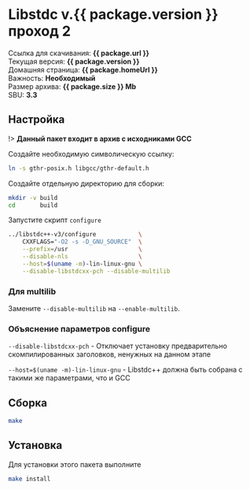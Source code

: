 # Libstdc v.{{ package.version }} проход 2
Ссылка для скачивания: <a :href="package.url"><b>{{ package.url }}</b></a>
<br />
Текущая версия: <b>{{ package.version }}</b>
<br />
Домашняя страница: <a :href="package.homeUrl"><b>{{ package.homeUrl }}</b></a>
<br />
Важность: <b>Необходимый</b>
<br />
Размер архива: <b>{{ package.size }} Mb</b>
<br />
SBU: <b>3.3</b>

<script>
		new Vue({
		el: '#main',
		data: { package: {} },
		mounted: function () {
				this.getPackage('gcc');
		},
		methods: {
			getPackage: function(name) {
					getPackage(name)
					.then(response => this.package = response);
			}
		}
  })
</script>


## Настройка

!> **Данный пакет входит в архив с исходниками GCC**

Создайте необходимую символическую ссылку:

```bash
ln -s gthr-posix.h libgcc/gthr-default.h
```

Создайте отдельную директорию для сборки:

```bash
mkdir -v build
cd       build
```

Запустите скрипт `configure` 

```bash
../libstdc++-v3/configure            \
    CXXFLAGS="-O2 -s -D_GNU_SOURCE"  \
    --prefix=/usr                    \
    --disable-nls                    \
    --host=$(uname -m)-lin-linux-gnu \
    --disable-libstdcxx-pch --disable-multilib
```

### Для multilib

Замените ``--disable-multilib`` на ``--enable-multilib``.

### Объяснение параметров configure

`--disable-libstdcxx-pch` - Отключает установку предварительно скомпилированных заголовков, ненужных на данном этапе

`--host=$(uname -m)-lin-linux-gnu` - Libstdc++ должна быть собрана с такими же параметрами, что и GCC

## Сборка

```bash
make
```

## Установка

Для установки этого пакета выполните

```bash
make install
```
